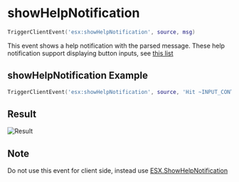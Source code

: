 # showHelpNotification

```lua
TriggerClientEvent('esx:showHelpNotification', source, msg)
```

This event shows a help notification with the parsed message. These help notification support displaying button inputs, see [this list](https://pastebin.com/HPg8pYwi)

## showHelpNotification Example

```lua
TriggerClientEvent('esx:showHelpNotification', source, 'Hit ~INPUT_CONTEXT~ to do shit!')
```

## Result

![Result](http://imgbin.org/images/26209.jpg)

## Note

Do not use this event for client side, instead use [ESX.ShowHelpNotification](../functions/showhelpnotification.md)
